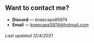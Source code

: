 ## **Want to contact me?**
* **Discord** — kneecaps#5974
* **Email** — kneecaps5974@hotmail.com

###### Last updated 12/4/2021

